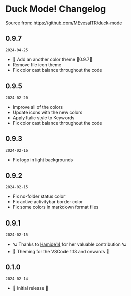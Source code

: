 # Duck Mode! Changelog

Source from: https://github.com/MEvesalTR/duck-mode

## 0.9.7
`2024-04-25`
- 🎉 Add an another color theme 🎉0.9.7🎉
- Remove file icon theme
- Fix color cast balance throughout the code

## 0.9.5
`2024-02-20`
- Improve all of the colors
- Update icons with the new colors
- Apply Italic style to Keywords
- Fix color cast balance throughout the code

## 0.9.3
`2024-02-16`
- Fix logo in light backgrounds

## 0.9.2
`2024-02-15`
- Fix no-folder status color
- Fix active activitybar border color
- Fix some colors in markdown format files

## 0.9.1
`2024-02-15`
- 🪐 Thanks to [Hamide14](https://github.com/Hamide14) for her valuable contribution 🪐
- 💫 Theming for the VSCode 1.13 and onwards 💫

## 0.1.0
`2024-02-14`
- 🎉 Initial release 🎉